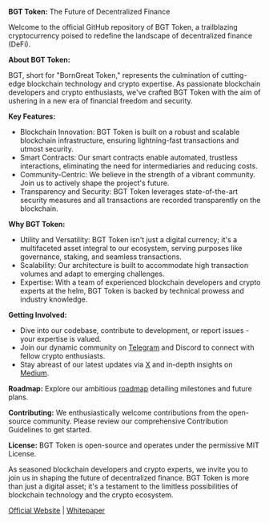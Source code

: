 **BGT Token:** The Future of Decentralized Finance

Welcome to the official GitHub repository of BGT Token, a trailblazing cryptocurrency poised to redefine the landscape of decentralized finance (DeFi).

**About BGT Token:**

BGT, short for "BornGreat Token," represents the culmination of cutting-edge blockchain technology and crypto expertise. As passionate blockchain developers and crypto enthusiasts, we've crafted BGT Token with the aim of ushering in a new era of financial freedom and security.

**Key Features:**

* Blockchain Innovation: BGT Token is built on a robust and scalable blockchain infrastructure, ensuring lightning-fast transactions and utmost security.
* Smart Contracts: Our smart contracts enable automated, trustless interactions, eliminating the need for intermediaries and reducing costs.
* Community-Centric: We believe in the strength of a vibrant community. Join us to actively shape the project's future.
* Transparency and Security: BGT Token leverages state-of-the-art security measures and all transactions are recorded transparently on the blockchain.

**Why BGT Token:**

* Utility and Versatility: BGT Token isn't just a digital currency; it's a multifaceted asset integral to our ecosystem, serving purposes like governance, staking, and seamless transactions.
* Scalability: Our architecture is built to accommodate high transaction volumes and adapt to emerging challenges.
* Expertise: With a team of experienced blockchain developers and crypto experts at the helm, BGT Token is backed by technical prowess and industry knowledge.

**Getting Involved:**

* Dive into our codebase, contribute to development, or report issues - your expertise is valued.
* Join our dynamic community on [Telegram](https://t.me/+dpDOdETRRchhZWVh) and Discord to connect with fellow crypto enthusiasts.
* Stay abreast of our latest updates via [X](https://x.com/BornGre8t) and in-depth insights on [Medium](https://medium.com/BornGre8t).

**Roadmap:**
Explore our ambitious [roadmap](https://borngreat.io/roadmap) detailing milestones and future plans.

**Contributing:**
We enthusiastically welcome contributions from the open-source community. Please review our comprehensive Contribution Guidelines to get started.

**License:**
BGT Token is open-source and operates under the permissive MIT License.

As seasoned blockchain developers and crypto experts, we invite you to join us in shaping the future of decentralized finance. BGT Token is more than just a digital asset; it's a testament to the limitless possibilities of blockchain technology and the crypto ecosystem.

[Official Website](https://borngreat.io) | [Whitepaper](https://borngreat.io/whitepaper)

